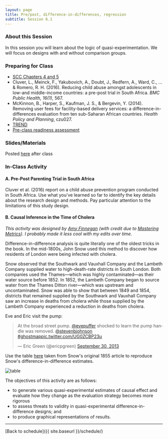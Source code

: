 ```yaml
---
layout: page
title: Pre/post, difference-in-differences, regression
subtitle: Session 6.1
---
```


### About this Session

In this session you will learn about the logic of quasi-experimentation. We will focus on designs with and without comparison groups.

### Preparing for Class

* [SCC Chapters 4 and 5](https://duke.box.com/s/ijz4pbbl3jhpn2bqsw2nbmcc74m8tjwn)
* Cluver, L., Meinck, F., Yakubovich, A., Doubt, J., Redfern, A., Ward, C., ... & Romero, R. H. (2016). Reducing child abuse amongst adolescents in low-and middle-income countries: a pre-post trial in South Africa. *BMC Public Health, 16(1)*, 567.
* McKinnon, B., Harper, S., Kaufman, J. S., & Bergevin, Y. (2014). Removing user fees for facility-based delivery services: a difference-in-differences evaluation from ten sub-Saharan African countries. *Health Policy and Planning*, czu027.
* [TREND](https://www.cdc.gov/trendstatement/)
* [Pre-class readiness assessment](https://docs.google.com/spreadsheets/d/1FkE2xrVPej8o07Kgd9mNEK0vovv8EzJfVoAjUOO_gy0/edit?usp=sharing)

### Slides/Materials

Posted [here](https://drive.google.com/drive/folders/0Bxn_jkXZ1lxuVklQakF4MjZGSDQ?usp=sharing) after class

### In-Class Activity
<p></p>

#### A. Pre-Post Parenting Trial in South Africa

Cluver et al. (2016) report on a child abuse prevention program conducted in South Africa. Use what you've learned so far to identify the key details about the research design and methods. Pay particular attention to the limitations of this study design.

#### B. Causal Inference in the Time of Cholera

*This activity was designed by [Amy Finnegan](http://globalhealth.duke.edu/people/faculty/finnegan-amy) (with credit due to [Mastering Metrics](https://www.amazon.com/dp/B00MZG71MC/ref=dp-kindle-redirect?_encoding=UTF8&btkr=1)). I probably made it less cool with my edits over time.*

Difference-in-difference analysis is quite literally one of the oldest tricks in the book. In the mid-1800s, John Snow used this method to discover how residents of London were being infected with cholera.

Snow observed that the Southwark and Vauxhall Company and the Lambeth Company supplied water to high-death-rate districts in South London.  Both companies used the Thames—which was highly contaminated—as their water source before 1852. In 1852, the Lambeth Company began to source water from the Thames Ditton river—which was upstream and uncontaminated. Snow was able to show that between 1849 and 1854, districts that remained supplied by the Southwark and Vauxhall Company saw an increase in deaths from cholera while those supplied by the Lambeth Company experienced a reduction in deaths from cholera.

Eve and Eric visit the pump:

<blockquote class="twitter-tweet" lang="en"><p>At the broad street pump. <a href="https://twitter.com/evepuffer">@evepuffer</a> shocked to learn the pump handle was removed. <a href="https://twitter.com/stevenbjohnson">@stevenbjohnson</a> <a href="https://twitter.com/hashtag/ghostmap?src=hash">#ghostmap</a><a href="http://t.co/UG0ZCBP23u">pic.twitter.com/UG0ZCBP23u</a></p>&mdash; Eric Green (@ericpgreen) <a href="https://twitter.com/ericpgreen/status/384617029808193536">September 30, 2013</a></blockquote>

<script async src="//platform.twitter.com/widgets.js" charset="utf-8"></script>

Use the table [here](http://www.ph.ucla.edu/epi/snow/table12a.html) taken from Snow's original 1855 article to reproduce Snow's difference-in-difference estimates.

![table](http://www.ph.ucla.edu/epi/snow/table12.gif)

The objectives of this activity are as follows:

* to generate various quasi-experimental estimates of causal effect and evaluate how they change as the evaluation strategy becomes more rigorous
* to assess threats to validity in quasi-experimental difference-in-difference designs; and
* to produce graphical representations of results.

* * *

[Back to schedule]({{ site.baseurl }}/schedule/)